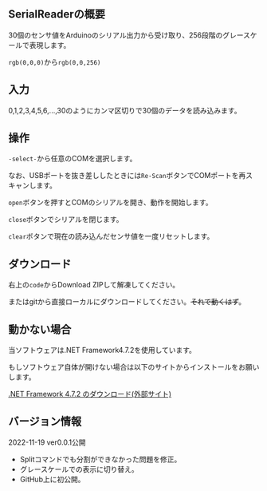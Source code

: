 ## SerialReaderの概要
30個のセンサ値をArduinoのシリアル出力から受け取り、256段階のグレースケールで表現します。

`rgb(0,0,0)`から`rgb(0,0,256)`

## 入力
0,1,2,3,4,5,6,...,30のようにカンマ区切りで30個のデータを読み込みます。

## 操作
`-select-`から任意のCOMを選択します。

なお、USBポートを抜き差ししたときには`Re-Scan`ボタンでCOMポートを再スキャンします。

`open`ボタンを押すとCOMのシリアルを開き、動作を開始します。

`close`ボタンでシリアルを閉じます。

`clear`ボタンで現在の読み込んだセンサ値を一度リセットします。

## ダウンロード
右上の`code`からDownload ZIPして解凍してください。

またはgitから直接ローカルにダウンロードしてください。~~それで動くはず~~。

## 動かない場合
当ソフトウェアは.NET Framework4.7.2を使用しています。

もしソフトウェア自体が開けない場合は以下のサイトからインストールをお願いします。

[.NET Framework 4.7.2 のダウンロード(外部サイト)](https://dotnet.microsoft.com/ja-jp/download/dotnet-framework/net472)

## バージョン情報

2022-11-19 ver0.0.1公開
- Splitコマンドでも分割ができなかった問題を修正。
- グレースケールでの表示に切り替え。
- GitHub上に初公開。
